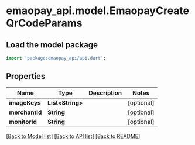 # emaopay_api.model.EmaopayCreateQrCodeParams

## Load the model package
```dart
import 'package:emaopay_api/api.dart';
```

## Properties
Name | Type | Description | Notes
------------ | ------------- | ------------- | -------------
**imageKeys** | **List&lt;String&gt;** |  | [optional] 
**merchantId** | **String** |  | [optional] 
**monitorId** | **String** |  | [optional] 

[[Back to Model list]](../README.md#documentation-for-models) [[Back to API list]](../README.md#documentation-for-api-endpoints) [[Back to README]](../README.md)


